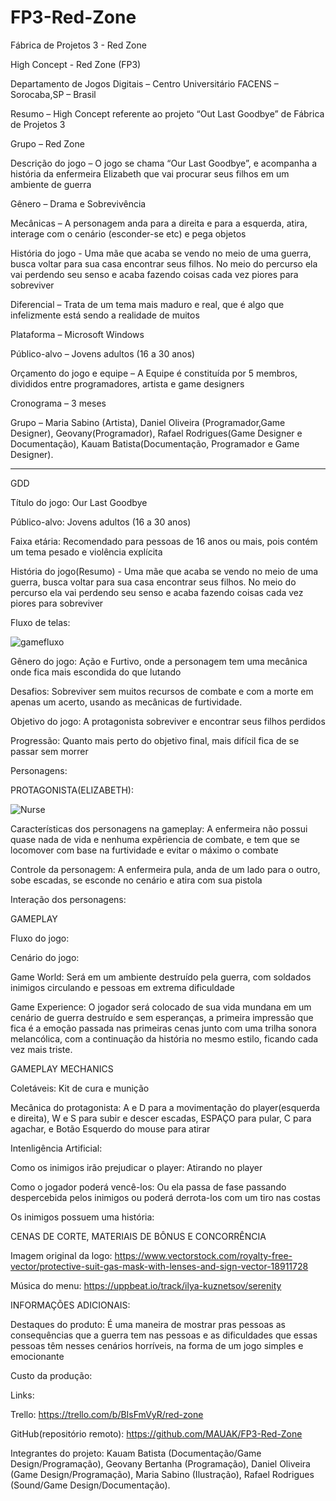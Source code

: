 # FP3-Red-Zone
Fábrica de Projetos 3 - Red Zone

High Concept - Red Zone (FP3)

Departamento de Jogos Digitais – Centro Universitário FACENS – Sorocaba,SP – Brasil

Resumo – High Concept referente ao projeto “Out Last Goodbye” de Fábrica de Projetos 3

Grupo – Red Zone

Descrição do jogo – O jogo se chama “Our Last Goodbye”, e acompanha a história da enfermeira Elizabeth que vai procurar seus filhos em um ambiente de guerra

Gênero – Drama e Sobrevivência

Mecânicas – A personagem anda para a direita e para a esquerda, atira, interage com o cenário (esconder-se etc) e pega objetos

História do jogo - Uma mãe que acaba se vendo no meio de uma guerra, busca voltar para sua casa encontrar seus filhos. No meio do percurso ela vai perdendo seu senso e acaba fazendo coisas cada vez piores para sobreviver

Diferencial – Trata de um tema mais maduro e real, que é algo que infelizmente está sendo a realidade de muitos

Plataforma – Microsoft Windows

Público-alvo – Jovens adultos (16 a 30 anos)

Orçamento do jogo e equipe – A Equipe é constituída por 5 membros, divididos entre programadores, artista e game designers

Cronograma – 3 meses

Grupo – Maria Sabino (Artista), Daniel Oliveira (Programador,Game Designer), Geovany(Programador), Rafael Rodrigues(Game Designer e Documentação), Kauam Batista(Documentação, Programador e Game Designer).

--------------------


GDD

Título do jogo: Our Last Goodbye

Público-alvo: Jovens adultos (16 a 30 anos)

Faixa etária: Recomendado para pessoas de 16 anos ou mais, pois contém um tema pesado e violência explícita

História do jogo(Resumo) - Uma mãe que acaba se vendo no meio de uma guerra, busca voltar para sua casa encontrar seus filhos. No meio do percurso ela vai perdendo seu senso e acaba fazendo coisas cada vez piores para sobreviver

Fluxo de telas:


![gamefluxo](https://user-images.githubusercontent.com/64094846/161396799-7f64b236-de73-4cbd-bbae-b11038c59a86.png)


Gênero do jogo: Ação e Furtivo, onde a personagem tem uma mecânica onde fica mais escondida do que lutando

Desafios: Sobreviver sem muitos recursos de combate e com a morte em apenas um acerto, usando as mecânicas de furtividade.

Objetivo do jogo: A protagonista sobreviver e encontrar seus filhos perdidos

Progressão: Quanto mais perto do objetivo final, mais difícil fica de se passar sem morrer

Personagens:

PROTAGONISTA(ELIZABETH):

![Nurse](https://user-images.githubusercontent.com/64094846/161397427-2ad9f66e-3b73-451c-b449-50dd02a1e6ea.png)


Características dos personagens na gameplay: A enfermeira não possui quase nada de vida e nenhuma expêriencia de combate, e tem que se locomover com base na furtividade e evitar o máximo o combate

Controle da personagem: A enfermeira pula, anda de um lado para o outro, sobe escadas, se esconde no cenário e atira com sua pistola

Interação dos personagens:



GAMEPLAY

Fluxo do jogo:

Cenário do jogo:

Game World:  Será em um ambiente destruído pela guerra, com soldados inimigos circulando e pessoas em extrema dificuldade

Game Experience: O jogador será colocado de sua vida mundana em um cenário de guerra destruído e sem esperanças, a primeira impressão que fica é a emoção passada nas primeiras cenas junto com uma trilha sonora melancólica, com a continuação da história no mesmo estilo, ficando cada vez mais triste.


GAMEPLAY MECHANICS

Coletáveis: Kit de cura e munição

Mecânica do protagonista: A e D para a movimentação do player(esquerda e direita), W e S para subir e descer escadas, ESPAÇO para pular, C para agachar, e Botão Esquerdo do mouse para atirar

Intenligência Artificial: 

Como os inimigos irão prejudicar o player: Atirando no player

Como o jogador poderá vencê-los: Ou ela passa de fase passando despercebida pelos inimigos ou poderá derrota-los com um tiro nas costas

Os inimigos possuem uma história:


CENAS DE CORTE, MATERIAIS DE BÔNUS E CONCORRÊNCIA

Imagem original da logo: https://www.vectorstock.com/royalty-free-vector/protective-suit-gas-mask-with-lenses-and-sign-vector-18911728

Música do menu: https://uppbeat.io/track/ilya-kuznetsov/serenity


INFORMAÇÕES ADICIONAIS:


Destaques do produto: É uma maneira de mostrar pras pessoas as consequências que a guerra tem nas pessoas e as dificuldades que essas pessoas têm nesses cenários horríveis, na forma de um jogo simples e emocionante

Custo da produção:

Links:

Trello: https://trello.com/b/BIsFmVyR/red-zone

GitHub(repositório remoto): https://github.com/MAUAK/FP3-Red-Zone

Integrantes do projeto: Kauam Batista (Documentação/Game Design/Programação), Geovany Bertanha (Programação), Daniel Oliveira (Game Design/Programação), Maria Sabino (Ilustração), Rafael Rodrigues (Sound/Game Design/Documentação).
